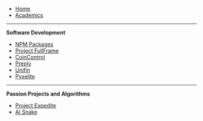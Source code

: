 -   [Home](/)
-   [Academics](./study/)

---

**Software Development**

-   [NPM Packages](./npm.md)
-   [Project FullFrame](https://lochungtin.github.io/FullFrame)
-   [CoinControl](https://lochungtin.github.io/CoinControl)
-   [Preply](https://lochungtin.github.io/Preply)
-   [Unifin](https://lochungtin.github.io/Unifin)
-   [Pyxelite](https://lochungtin.github.io/Pyxelite)

---

**Passion Projects and Algorithms**

-   [Project Expedite](https://lochungtin.github.io/Expedite)
-   [AI Snake](https://lochungtin.github.io/snakeAI)
